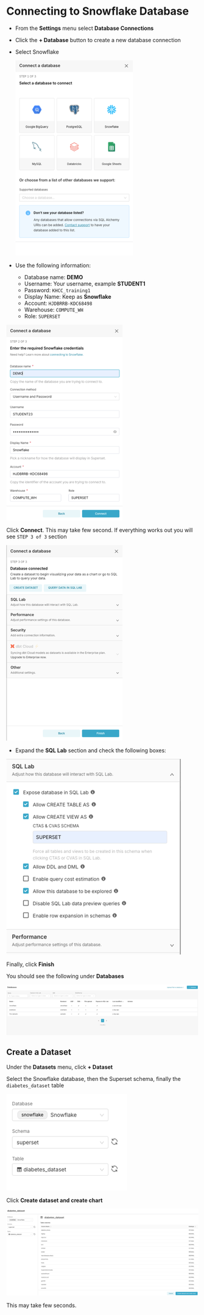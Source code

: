 # Connecting to Snowflake Database

* From the **Settings** menu select **Database Connections**

* Click the **+ Database** button to create a new database connection

* Select Snowflake 

  <img src="images/image-20250512104449291.png" alt="image-20250512104449291" style="zoom:50%;" />

* Use the following information:

  * Database name: **DEMO**
  * Username: Your username, example **STUDENT1**
  * Password: `KHCC_training1`
  * Display Name: Keep as **Snowflake**
  * Account: `HJDBRRB-KDC68498`
  * Warehouse: `COMPUTE_WH`
  * Role: `SUPERSET`

<img src="images/image-20250512104716026.png" alt="image-20250512104716026" style="zoom:50%;" />

Click **Connect**. This may take few second. If everything works out you will see `STEP 3 of 3` section

<img src="images/image-20250512104835833.png" alt="image-20250512104835833" style="zoom:50%;" />

* Expand the **SQL Lab** section and check the following boxes:

<img src="images/image-20250512104930507.png" alt="image-20250512104930507" style="zoom:50%;" />

Finally, click **Finish**

You should see the following under **Databases**

![image-20250512105017164](images/image-20250512105017164.png)

## Create a Dataset

Under the **Datasets** menu, click **+ Dataset**

Select the Snowflake database, then the Superset schema, finally the `diabetes_dataset` table 

<img src="images/image-20250512105202029.png" alt="image-20250512105202029" style="zoom:50%;" />

Click **Create dataset and create chart**

![image-20250512105218107](images/image-20250512105218107.png)

This may take few seconds.

